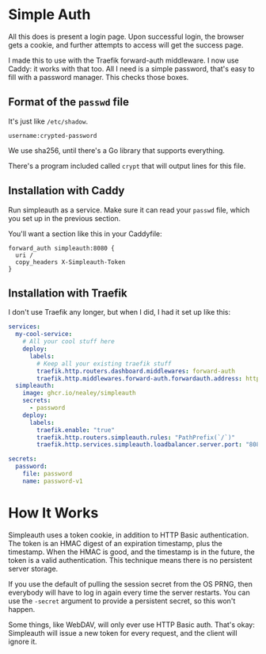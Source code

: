 # Simple Auth

All this does is present a login page.
Upon successful login, the browser gets a cookie,
and further attempts to access will get the success page.

I made this to use with the Traefik forward-auth middleware.
I now use Caddy: it works with that too.
All I need is a simple password, that's easy to fill with a password manager.
This checks those boxes.

## Format of the `passwd` file

It's just like `/etc/shadow`.

    username:crypted-password

We use sha256,
until there's a Go library that supports everything.

There's a program included called `crypt` that will output lines for this file.


## Installation with Caddy

Run simpleauth as a service.
Make sure it can read your `passwd` file,
which you set up in the previous section.

You'll want a section like this in your Caddyfile:

```
forward_auth simpleauth:8080 {
  uri /
  copy_headers X-Simpleauth-Token
}
```

## Installation with Traefik

I don't use Traefik any longer, but when I did,
I had it set up like this:

```yaml
services:
  my-cool-service:
    # All your cool stuff here
    deploy:
      labels:
        # Keep all your existing traefik stuff
        traefik.http.routers.dashboard.middlewares: forward-auth
        traefik.http.middlewares.forward-auth.forwardauth.address: http://simpleauth:8080/
  simpleauth:
    image: ghcr.io/nealey/simpleauth
    secrets:
      - password
    deploy:
      labels:
        traefik.enable: "true"
        traefik.http.routers.simpleauth.rules: "PathPrefix(`/`)"
        traefik.http.services.simpleauth.loadbalancer.server.port: "8080"

secrets:
  password:
    file: password
    name: password-v1
```

# How It Works

Simpleauth uses a token cookie, in addition to HTTP Basic authentication.
The token is an HMAC digest of an expiration timestamp,
plus the timestamp.
When the HMAC is good, and the timestamp is in the future,
the token is a valid authentication.
This technique means there is no persistent server storage.

If you use the default of pulling the session secret from the OS PRNG,
then everybody will have to log in again every time the server restarts.
You can use the `-secret` argument to provide a persistent secret,
so this won't happen.

Some things,
like WebDAV,
will only ever use HTTP Basic auth.
That's okay:
Simpleauth will issue a new token for every request,
and the client will ignore it.
